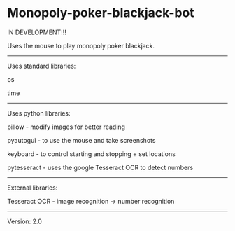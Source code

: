 # Monopoly-poker-blackjack-bot

IN DEVELOPMENT!!!

Uses the mouse to play monopoly poker blackjack.

---------------------------------------------------------------------

Uses standard libraries:

os

time

---------------------------------------------------------------------

Uses python libraries:

pillow - modify images for better reading

pyautogui - to use the mouse and take screenshots

keyboard - to control starting and stopping + set locations

pytesseract - uses the google Tesseract OCR to detect numbers

---------------------------------------------------------------------

External libraries:

Tesseract OCR - image recognition -> number recognition

---------------------------------------------------------------------

Version: 2.0
